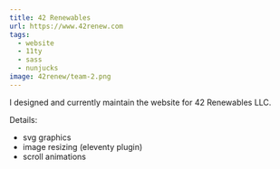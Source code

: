 ```yaml
---
title: 42 Renewables
url: https://www.42renew.com
tags:
  - website
  - 11ty
  - sass
  - nunjucks
image: 42renew/team-2.png
---
```


I designed and currently maintain the website for 42 Renewables LLC.

Details:

- svg graphics
- image resizing (eleventy plugin)
- scroll animations
